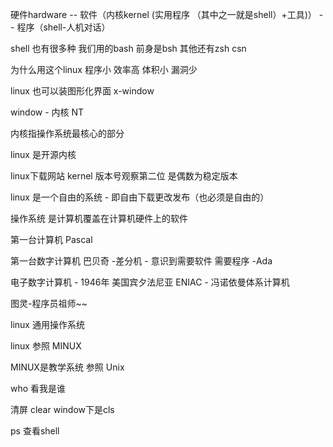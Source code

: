 硬件hardware  -- 软件（内核kernel (实用程序 （其中之一就是shell）+工具)） -- 程序（shell-人机对话）

shell 也有很多种  我们用的bash  前身是bsh   其他还有zsh csn

为什么用这个linux  程序小 效率高 体积小  漏洞少 

linux 也可以装图形化界面 x-window

window - 内核 NT 

内核指操作系统最核心的部分

linux 是开源内核 

linux下载网站 kernel  版本号观察第二位   是偶数为稳定版本

linux 是一个自由的系统 - 即自由下载更改发布（也必须是自由的）

操作系统 是计算机覆盖在计算机硬件上的软件

第一台计算机 Pascal

第一台数字计算机 巴贝奇 -差分机 - 意识到需要软件 需要程序 -Ada 

电子数字计算机 - 1946年 美国宾夕法尼亚 ENIAC - 冯诺依曼体系计算机

图灵-程序员祖师~~







linux 通用操作系统

linux 参照 MINUX

MINUX是教学系统  参照 Unix 







who 看我是谁

清屏 clear  window下是cls

ps 查看shell 